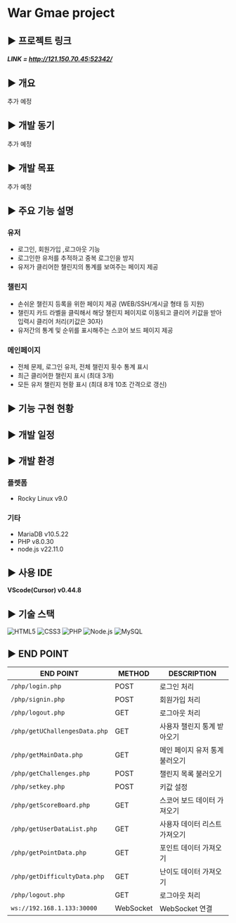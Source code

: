 # War Gmae project

## ▶️ 프로젝트 링크
##### LINK = http://121.150.70.45:52342/

## ▶️ 개요

추가 예정

## ▶️ 개발 동기

추가 예정

## ▶️ 개발 목표

추가 예정

## ▶️ 주요 기능 설명

  ### 유저
  - 로그인, 회원가입 ,로그아웃 기능
  - 로그인한 유저를 추적하고 중복 로그인을 방지
  - 유저가 클리어한 챌린지의 통계를 보여주는 페이지 제공
  
  ### 챌린지
  - 손쉬운 챌린지 등록을 위한 페이지 제공 (WEB/SSH/게시글 형태 등 지원)
  - 챌린지 카드 라벨을 클릭해서 해당 챌린지 페이지로 이동되고 클리어 키값을 받아 입력시 클리어 처리(키값은 30자)
  - 유저간의 통계 및 순위를 표시해주는 스코어 보드 페이지 제공
  
  ### 메인페이지
  - 전체 문제, 로그인 유저, 전체 챌린지 횟수 통계 표시
  - 최근 클리어한 챌린지 표시 (최대 3개)
  - 모든 유저 챌린지 현황 표시 (최대 8개 10초 간격으로 갱신)

## ▶️ 기능 구현 현황
  

## ▶️ 개발 일정

## ▶️ 개발 환경
  ### 플렛폼
  - Rocky Linux v9.0
  
  ### 기타
  - MariaDB v10.5.22
  - PHP v8.0.30
  - node.js v22.11.0

## ▶️ 사용 IDE
**VScode(Cursor) v0.44.8**

## ▶️ 기술 스택
![HTML5](https://img.shields.io/badge/HTML5-FF6347?style=flat&logo=html5&logoColor=white)
![CSS3](https://img.shields.io/badge/CSS3-1572B6?style=flat&logo=css3&logoColor=white)
![PHP](https://img.shields.io/badge/PHP-777BB4?style=flat&logo=php&logoColor=white)
![Node.js](https://img.shields.io/badge/Node.js-339933?style=flat&logo=node.js&logoColor=white)
![MySQL](https://img.shields.io/badge/MySQL-00618D?style=flat&logo=mysql&logoColor=white)

## ▶️ END POINT

| **END POINT**                        | **METHOD** | **DESCRIPTION**             |
|--------------------------------------|------------|-----------------------------|
| `/php/login.php`                     | POST       | 로그인 처리                |
| `/php/signin.php`                    | POST       | 회원가입 처리              |
| `/php/logout.php`                    | GET        | 로그아웃 처리              |
| `/php/getUChallengesData.php`        | GET        | 사용자 챌린지 통계 받아오기 |
| `/php/getMainData.php`               | GET        | 메인 페이지 유저 통계 불러오기 |
| `/php/getChallenges.php`             | POST       | 챌린지 목록 불러오기        |
| `/php/setkey.php`                    | POST       | 키값 설정                  |
| `/php/getScoreBoard.php`             | GET        | 스코어 보드 데이터 가져오기 |
| `/php/getUserDataList.php`           | GET        | 사용자 데이터 리스트 가져오기 |
| `/php/getPointData.php`              | GET        | 포인트 데이터 가져오기     |
| `/php/getDifficultyData.php`         | GET        | 난이도 데이터 가져오기     |
| `/php/logout.php`                    | GET        | 로그아웃 처리              |
| `ws://192.168.1.133:30000`           | WebSocket  | WebSocket 연결             |




















